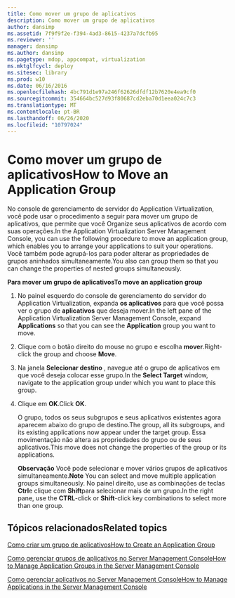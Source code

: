 ```yaml
---
title: Como mover um grupo de aplicativos
description: Como mover um grupo de aplicativos
author: dansimp
ms.assetid: 7f9f9f2e-f394-4ad3-8615-4237a7dcfb95
ms.reviewer: ''
manager: dansimp
ms.author: dansimp
ms.pagetype: mdop, appcompat, virtualization
ms.mktglfcycl: deploy
ms.sitesec: library
ms.prod: w10
ms.date: 06/16/2016
ms.openlocfilehash: 4bc791d1e97a246f62626dfdf12b7620e4ea9cf0
ms.sourcegitcommit: 354664bc527d93f80687cd2eba70d1eea024c7c3
ms.translationtype: MT
ms.contentlocale: pt-BR
ms.lasthandoff: 06/26/2020
ms.locfileid: "10797024"
---
```

# <span data-ttu-id="9b87b-103">Como mover um grupo de aplicativos</span><span class="sxs-lookup"><span data-stu-id="9b87b-103">How to Move an Application Group</span></span>


<span data-ttu-id="9b87b-104">No console de gerenciamento de servidor do Application Virtualization, você pode usar o procedimento a seguir para mover um grupo de aplicativos, que permite que você Organize seus aplicativos de acordo com suas operações.</span><span class="sxs-lookup"><span data-stu-id="9b87b-104">In the Application Virtualization Server Management Console, you can use the following procedure to move an application group, which enables you to arrange your applications to suit your operations.</span></span> <span data-ttu-id="9b87b-105">Você também pode agrupá-los para poder alterar as propriedades de grupos aninhados simultaneamente.</span><span class="sxs-lookup"><span data-stu-id="9b87b-105">You also can group them so that you can change the properties of nested groups simultaneously.</span></span>

**<span data-ttu-id="9b87b-106">Para mover um grupo de aplicativos</span><span class="sxs-lookup"><span data-stu-id="9b87b-106">To move an application group</span></span>**

1.  <span data-ttu-id="9b87b-107">No painel esquerdo do console de gerenciamento do servidor do Application Virtualization, expanda **os aplicativos** para que você possa ver o grupo de **aplicativos** que deseja mover.</span><span class="sxs-lookup"><span data-stu-id="9b87b-107">In the left pane of the Application Virtualization Server Management Console, expand **Applications** so that you can see the **Application** group you want to move.</span></span>

2.  <span data-ttu-id="9b87b-108">Clique com o botão direito do mouse no grupo e escolha **mover**.</span><span class="sxs-lookup"><span data-stu-id="9b87b-108">Right-click the group and choose **Move**.</span></span>

3.  <span data-ttu-id="9b87b-109">Na janela **Selecionar destino** , navegue até o grupo de aplicativos em que você deseja colocar esse grupo.</span><span class="sxs-lookup"><span data-stu-id="9b87b-109">In the **Select Target** window, navigate to the application group under which you want to place this group.</span></span>

4.  <span data-ttu-id="9b87b-110">Clique em **OK**.</span><span class="sxs-lookup"><span data-stu-id="9b87b-110">Click **OK**.</span></span>

    <span data-ttu-id="9b87b-111">O grupo, todos os seus subgrupos e seus aplicativos existentes agora aparecem abaixo do grupo de destino.</span><span class="sxs-lookup"><span data-stu-id="9b87b-111">The group, all its subgroups, and its existing applications now appear under the target group.</span></span> <span data-ttu-id="9b87b-112">Essa movimentação não altera as propriedades do grupo ou de seus aplicativos.</span><span class="sxs-lookup"><span data-stu-id="9b87b-112">This move does not change the properties of the group or its applications.</span></span>

    <span data-ttu-id="9b87b-113">**Observação**  Você pode selecionar e mover vários grupos de aplicativos simultaneamente.</span><span class="sxs-lookup"><span data-stu-id="9b87b-113">**Note** You can select and move multiple application groups simultaneously.</span></span> <span data-ttu-id="9b87b-114">No painel direito, use as combinações de teclas **Ctrl**e clique com **Shift**para selecionar mais de um grupo.</span><span class="sxs-lookup"><span data-stu-id="9b87b-114">In the right pane, use the **CTRL**-click or **Shift**-click key combinations to select more than one group.</span></span>

     

## <span data-ttu-id="9b87b-115">Tópicos relacionados</span><span class="sxs-lookup"><span data-stu-id="9b87b-115">Related topics</span></span>


[<span data-ttu-id="9b87b-116">Como criar um grupo de aplicativos</span><span class="sxs-lookup"><span data-stu-id="9b87b-116">How to Create an Application Group</span></span>](how-to-create-an-application-group.md)

[<span data-ttu-id="9b87b-117">Como gerenciar grupos de aplicativos no Server Management Console</span><span class="sxs-lookup"><span data-stu-id="9b87b-117">How to Manage Application Groups in the Server Management Console</span></span>](how-to-manage-application-groups-in-the-server-management-console.md)

[<span data-ttu-id="9b87b-118">Como gerenciar aplicativos no Server Management Console</span><span class="sxs-lookup"><span data-stu-id="9b87b-118">How to Manage Applications in the Server Management Console</span></span>](how-to-manage-applications-in-the-server-management-console.md)

 

 






